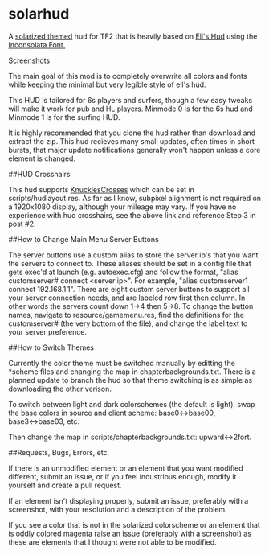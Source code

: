 solarhud
==========

A [solarized themed](http://ethanschoonover.com/solarized) hud for TF2 that is heavily based on [Ell's Hud](http://etf2l.org/forum/huds/topic-17955/) using the [Inconsolata Font.](http://www.levien.com/type/myfonts/inconsolata.html)

[Screenshots](http://imgur.com/a/DlrJb)

The main goal of this mod is to completely overwrite all colors and fonts while keeping the minimal but very legible style of ell's hud.

This HUD is tailored for 6s players and surfers, though a few easy tweaks will make it work for pub and HL players.  Minmode 0 is for the 6s hud and Minmode 1 is for the surfing HUD.  

It is highly recommended that you clone the hud rather than download and extract the zip.  This hud recieves many small updates, often times in short bursts, that major update notifications generally won't happen unless a core element is changed. 

##HUD Crosshairs

This hud supports [KnucklesCrosses](http://www.teamfortress.tv/26790/official-knucklescrosses-release) which can be set in scripts/hudlayout.res.  As far as I know, subpixel alignment is not required on a 1920x1080 display, although your mileage may vary.  If you have no experience with hud crosshairs, see the above link and reference Step 3 in post #2.     

##How to Change Main Menu Server Buttons

The server buttons use a custom alias to store the server ip's that you want the servers to connect to.  These aliases should be set in a config file that gets exec'd at launch (e.g. autoexec.cfg) and follow the format, "alias customserver# connect \<server ip\>".  For example, "alias customserver1 connect 192.168.1.1".  There are eight custom server buttons to support all your server connection needs, and are labeled row first then column.  In other words the servers count down 1->4 then 5->8.  To change the button names, navigate to resource/gamemenu.res, find the definitions for the customserver# (the very bottom of the file), and change the label text to your server preference.

##How to Switch Themes

Currently the color theme must be switched manually by editting the \*scheme files and changing the map in chapterbackgrounds.txt.  There is a planned update to branch the hud so that theme switching is as simple as downloading the other verison.

To switch between light and dark colorschemes (the default is light), swap the base colors in source and client scheme: base0↔base00, base3↔base03, etc.

Then change the map in scripts/chapterbackgrounds.txt: upward↔2fort.

##Requests, Bugs, Errors, etc.

If there is an unmodified element or an element that you want modified different, submit an issue, or if you feel industrious enough, modify it yourself and create a pull request.

If an element isn't displaying properly, submit an issue, preferably with a screenshot, with your resolution and a description of the problem.

If you see a color that is not in the solarized colorscheme or an element that is oddly colored magenta raise an issue (preferably with a screenshot) as these are elements that I thought were not able to be modified.
